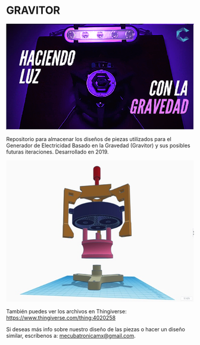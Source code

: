 # GRAVITOR
![Algoaca](MiniaturaSmaller.png?raw=true "Thumbnail")

Repositorio para almacenar los diseños de piezas utilizados para el Generador de Electricidad Basado en la Gravedad (Gravitor) y sus posibles futuras iteraciones. Desarrollado en 2019. 

![Vista_en_Tinkercad](Ensamblaje1.jpg?raw=true "Ensamblaje")

También puedes ver los archivos en Thingiverse: https://www.thingiverse.com/thing:4020258

Si deseas más info sobre nuestro diseño de las piezas o hacer un diseño similar, escríbenos a: mecubatronicamx@gmail.com.
